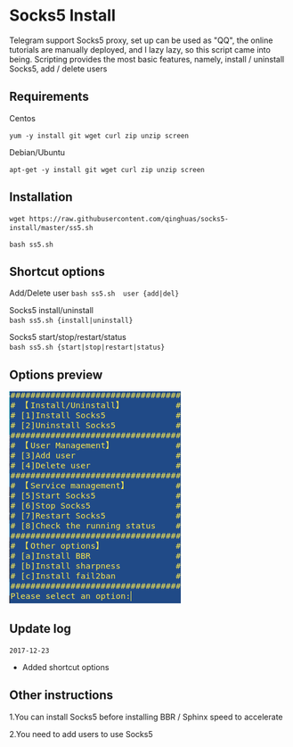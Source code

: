 # Socks5 Install
Telegram support Socks5 proxy, set up can be used as "QQ", the online tutorials are manually deployed, and I lazy lazy, so this script came into being. Scripting provides the most basic features, namely, install / uninstall Socks5, add / delete users

Requirements
---
Centos
```
yum -y install git wget curl zip unzip screen
```
Debian/Ubuntu
```
apt-get -y install git wget curl zip unzip screen
```

Installation
---
```
wget https://raw.githubusercontent.com/qinghuas/socks5-install/master/ss5.sh
```
```
bash ss5.sh
```

Shortcut options
---
Add/Delete user
`bash ss5.sh  user {add|del}`  

Socks5 install/uninstall  
`bash ss5.sh {install|uninstall}`  

Socks5 start/stop/restart/status  
`bash ss5.sh {start|stop|restart|status}`  

Options preview
---
![](https://raw.githubusercontent.com/AmirSbss/socks5-install/patch-1/ss5-options.png)

Update log
---
`2017-12-23`  
- Added shortcut options  

Other instructions
---
1.You can install Socks5 before installing BBR / Sphinx speed to accelerate

2.You need to add users to use Socks5
